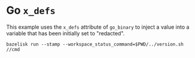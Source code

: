 # Go `x_defs`

This example uses the `x_defs` attribute of `go_binary` to inject a value into a variable that has
been initially set to "redacted".

`bazelisk run --stamp --workspace_status_command=$PWD/../version.sh //cmd`